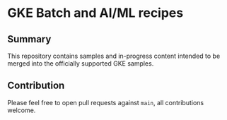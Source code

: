 # GKE Batch and AI/ML recipes

## Summary

This repository contains samples and in-progress content intended to be merged into the officially supported GKE samples.

## Contribution

Please feel free to open pull requests against `main`, all contributions welcome.